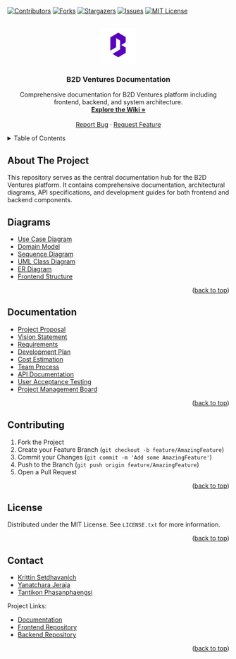 <!-- Improved compatibility of back to top link -->
<a id="readme-top"></a>

<!-- PROJECT SHIELDS -->
[![Contributors][contributors-shield]][contributors-url]
[![Forks][forks-shield]][forks-url]
[![Stargazers][stars-shield]][stars-url]
[![Issues][issues-shield]][issues-url]
[![MIT License][license-shield]][license-url]

<!-- PROJECT LOGO -->
<br />
<div align="center">
    <a href="https://github.com/B2D-Ventures/b2d-ventures-docs/blob/main/assets/images/logo.png">
    <img src="https://raw.githubusercontent.com/B2D-Ventures/b2d-ventures-docs/main/assets/images/logo.png" alt="Logo" width="80" height="80">
  </a>
  <h3 align="center">B2D Ventures Documentation</h3>
  <p align="center">
    Comprehensive documentation for B2D Ventures platform including frontend, backend, and system architecture.
    <br />
    <a href="https://github.com/B2D-Ventures/b2d-ventures-docs/wiki"><strong>Explore the Wiki »</strong></a>
    <br />
    <br />
    <a href="https://github.com/B2D-Ventures/b2d-ventures-docs/issues/new?labels=bug&template=bug-report---.md">Report Bug</a>
    ·
    <a href="https://github.com/B2D-Ventures/b2d-ventures-docs/issues/new?labels=enhancement&template=feature-request---.md">Request Feature</a>
  </p>
</div>

<!-- TABLE OF CONTENTS -->
<details>
  <summary>Table of Contents</summary>
  <ol>
    <li><a href="#about-the-project">About The Project</a></li>
    <li>
      <a href="#diagrams">Diagrams</a>
      <ul>
        <li><a href="#use-case-diagram">Use Case Diagram</a></li>
        <li><a href="#domain-model">Domain Model</a></li>
        <li><a href="#sequence-diagram">Sequence Diagram</a></li>
        <li><a href="#uml-class-diagram">UML Class Diagram</a></li>
        <li><a href="#er-diagram">ER Diagram</a></li>
        <li><a href="#frontend-structure">Frontend Structure</a></li>
      </ul>
    </li>
    <li>
      <a href="#documentation">Documentation</a>
      <ul>
        <li><a href="#project-proposal">Project Proposal</a></li>
        <li><a href="#vision-statement">Vision Statement</a></li>
        <li><a href="#requirements">Requirements</a></li>
        <li><a href="#development-plan">Development Plan</a></li>
        <li><a href="#cost-estimation">Cost Estimation</a></li>
        <li><a href="#team-process">Team Process</a></li>
        <li><a href="#api-documentation">API Documentation</a></li>
        <li><a href="#user-acceptance-testing">User Acceptance Testing</a></li>
        <li><a href="#project-management-board">Project Management Board</a></li>
      </ul>
    </li>
    <li><a href="#contributing">Contributing</a></li>
    <li><a href="#license">License</a></li>
    <li><a href="#contact">Contact</a></li>
  </ol>
</details>

<!-- ABOUT THE PROJECT -->
## About The Project

This repository serves as the central documentation hub for the B2D Ventures platform. It contains comprehensive documentation, architectural diagrams, API specifications, and development guides for both frontend and backend components.

<!-- SYSTEM Diagrams -->
## Diagrams
- [Use Case Diagram](https://github.com/B2D-Ventures/b2d-ventures-docs/wiki/System-Context-Diagram)
- [Domain Model](https://github.com/B2D-Ventures/b2d-ventures-docs/wiki/Component-Diagram)
- [Sequence Diagram](https://github.com/B2D-Ventures/b2d-ventures-docs/wiki/Sequence-Diagrams)
- [UML Class Diagram](https://github.com/B2D-Ventures/b2d-ventures-docs/wiki/Entity-Relationship-Diagram)
- [ER Diagram](https://github.com/B2D-Ventures/b2d-ventures-docs/wiki/Sequence-Diagrams)
- [Frontend Structure](https://github.com/B2D-Ventures/b2d-ventures-docs/wiki/Sequence-Diagrams)

<p align="right">(<a href="#readme-top">back to top</a>)</p>

<!-- DOCUMENTATION -->
## Documentation
- [Project Proposal](https://github.com/B2D-Ventures/b2d-ventures-docs/wiki/Sequence-Diagrams)
- [Vision Statement](https://github.com/B2D-Ventures/b2d-ventures-docs/wiki/Sequence-Diagrams)
- [Requirements](https://github.com/B2D-Ventures/b2d-ventures-docs/wiki/Sequence-Diagrams)
- [Development Plan](https://github.com/B2D-Ventures/b2d-ventures-docs/wiki/Sequence-Diagrams)
- [Cost Estimation](https://github.com/B2D-Ventures/b2d-ventures-docs/wiki/Sequence-Diagrams)
- [Team Process](https://github.com/B2D-Ventures/b2d-ventures-docs/wiki/Sequence-Diagrams)
- [API Documentation](https://github.com/B2D-Ventures/b2d-ventures-docs/wiki/Sequence-Diagrams)
- [User Acceptance Testing](https://github.com/B2D-Ventures/b2d-ventures-docs/wiki/Sequence-Diagrams)
- [Project Management Board](https://github.com/B2D-Ventures/b2d-ventures-docs/wiki/Sequence-Diagrams)

<p align="right">(<a href="#readme-top">back to top</a>)</p>

<!-- CONTRIBUTING -->
## Contributing

1. Fork the Project
2. Create your Feature Branch (`git checkout -b feature/AmazingFeature`)
3. Commit your Changes (`git commit -m 'Add some AmazingFeature'`)
4. Push to the Branch (`git push origin feature/AmazingFeature`)
5. Open a Pull Request

<p align="right">(<a href="#readme-top">back to top</a>)</p>

<!-- LICENSE -->
## License

Distributed under the MIT License. See `LICENSE.txt` for more information.

<p align="right">(<a href="#readme-top">back to top</a>)</p>

<!-- CONTACT -->
## Contact

- [Krittin Setdhavanich](https://www.linkedin.com/in/jwizzed/)
- [Yanatchara Jeraja](https://www.linkedin.com/in/yanatchara47/)
- [Tantikon Phasanphaengsi](https://www.linkedin.com/in/tantikon-phasanphaengsi-b10ab825b/)

Project Links:
- [Documentation](https://github.com/B2D-Ventures/b2d-ventures-docs)
- [Frontend Repository](https://github.com/B2D-Ventures/b2d-ventures-frontend)
- [Backend Repository](https://github.com/B2D-Ventures/b2d-ventures-backend)

<p align="right">(<a href="#readme-top">back to top</a>)</p>

<!-- MARKDOWN LINKS & IMAGES -->
[contributors-shield]: https://img.shields.io/github/contributors/B2D-Ventures/b2d-ventures-docs.svg?style=for-the-badge
[contributors-url]: https://github.com/B2D-Ventures/b2d-ventures-docs/graphs/contributors
[forks-shield]: https://img.shields.io/github/forks/B2D-Ventures/b2d-ventures-docs.svg?style=for-the-badge
[forks-url]: https://github.com/B2D-Ventures/b2d-ventures-docs/network/members
[stars-shield]: https://img.shields.io/github/stars/B2D-Ventures/b2d-ventures-docs.svg?style=for-the-badge
[stars-url]: https://github.com/B2D-Ventures/b2d-ventures-docs/stargazers
[issues-shield]: https://img.shields.io/github/issues/B2D-Ventures/b2d-ventures-docs.svg?style=for-the-badge
[issues-url]: https://github.com/B2D-Ventures/b2d-ventures-docs/issues
[license-shield]: https://img.shields.io/github/license/B2D-Ventures/b2d-ventures-docs.svg?style=for-the-badge
[license-url]: https://github.com/B2D-Ventures/b2d-ventures-docs/blob/master/LICENSE.txt